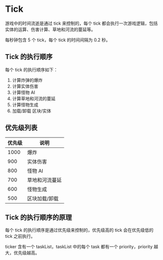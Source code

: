 # Tick

游戏中的时间流逝是通过 tick 来控制的，每个 tick 都会执行一次游戏逻辑，包括实体的运算、伤害计算、草地和河流的蔓延等。

每秒钟包含 5 个 tick，每个 tick 的时间间隔为 0.2 秒。

## Tick 的执行顺序

每个 tick 的执行顺序如下：

1. 计算炸弹的爆炸
2. 计算实体伤害
3. 计算怪物 AI
4. 计算草地和河流的蔓延
5. 计算怪物生成
6. 加载/卸载 区块/实体

## 优先级列表

| 优先级 | 说明           |
| ------ | -------------- |
| 1000   | 爆炸           |
| 900    | 实体伤害       |
| 800    | 怪物 AI        |
| 700    | 草地和河流蔓延 |
| 600    | 怪物生成       |
| 500    | 区块加载/卸载  |

## Tick 的执行顺序的原理

每个 tick 的执行顺序是通过优先级来控制的，优先级高的 tick 会在优先级低的 tick 之前执行。

ticker 含有一个 taskList，taskList 中的每个 task 都有一个 priority，priority 越大，优先级越高。
